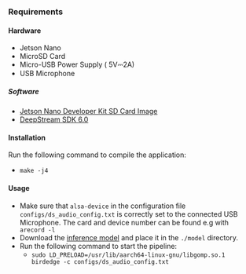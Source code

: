 ### Requirements
#### Hardware
- Jetson Nano
- MicroSD Card
- Micro-USB Power Supply ( 5V⎓2A)
- USB Microphone 
##### Software 
- [Jetson Nano Developer Kit SD Card Image](https://developer.nvidia.com/embedded/learn/get-started-jetson-nano-devkit#write)
- [DeepStream SDK 6.0](https://developer.nvidia.com/deepstream-getting-started)

#### Installation 
Run the following command to compile the application:
  * <code>make -j4</code>


#### Usage

- Make sure that <code>alsa-device</code> in the configuration file <code>configs/ds_audio_config.txt</code> 
is correctly set to the connected USB Microphone. The card and device number can be found e.g with <code> arecord -l
  </code> 
- Download the [inference model](https://pc12439.mathematik.uni-marburg.de/nextcloud/s/JPLiB2Jp8CJqxgC) and place it in the <code>./model</code> directory.
- Run the following command to start the pipeline:
  * <code>sudo LD_PRELOAD=/usr/lib/aarch64-linux-gnu/libgomp.so.1 birdedge -c configs/ds_audio_config.txt</code> 
